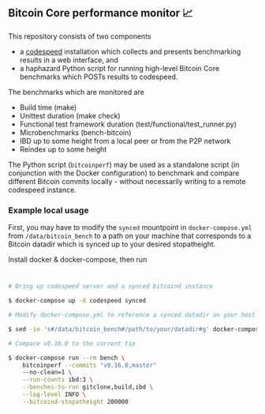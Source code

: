 ## Bitcoin Core performance monitor 📈

This repository consists of two components

- a [codespeed](https://github.com/chaincodelabs/codespeed) installation which
  collects and presents benchmarking results in a web interface, and
- a haphazard Python script for running high-level Bitcoin Core benchmarks which
  POSTs results to codespeed.

The benchmarks which are monitored are

- Build time (make)
- Unittest duration (make check)
- Functional test framework duration (test/functional/test_runner.py)
- Microbenchmarks (bench-bitcoin)
- IBD up to some height from a local peer or from the P2P network
- Reindex up to some height

The Python script (`bitcoinperf`) may be used as a standalone script
(in conjunction with the Docker configuration) to benchmark and compare
different Bitcoin commits locally - without necessarily writing to a remote
codespeed instance.


### Example local usage

First, you may have to modify the `synced` mountpoint in `docker-compose.yml`
from `/data/bitcoin_bench` to a path on your machine that corresponds to a
Bitcoin datadir which is synced up to your desired stopatheight.

Install docker & docker-compose, then run

#
```sh
# Bring up codespeed server and a synced bitcoind instance

$ docker-compose up -d codespeed synced

# Modify docker-compose.yml to reference a synced datadir on your host machine.

$ sed -ie 's#/data/bitcoin_bench#/path/to/your/datadir#g' docker-compose.yml

# Compare v0.16.0 to the current tip

$ docker-compose run --rm bench \
    bitcoinperf --commits "v0.16.0,master"
    --no-clean=1 \
    --run-counts ibd:3 \
    --benches-to-run gitclone,build,ibd \
    --log-level INFO \
    --bitcoind-stopatheight 200000

```
